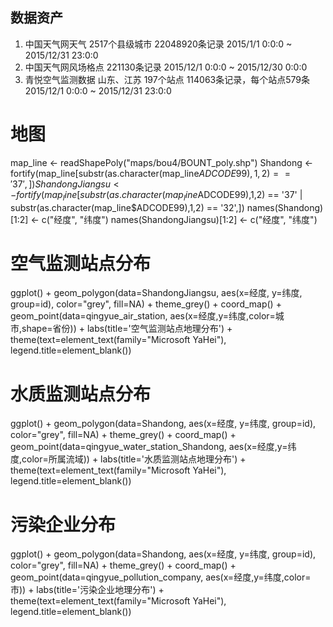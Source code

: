 ## 数据资产
1. 中国天气网天气	2517个县级城市	22048920条记录	2015/1/1 0:0:0 ~ 2015/12/31 23:0:0
2. 中国天气网风场格点	221130条记录	2015/12/1 0:0:0 ~ 2015/12/30 0:0:0
3. 青悦空气监测数据	山东、江苏	197个站点	114063条记录，每个站点579条	2015/12/1 0:0:0 ~ 2015/12/31 23:0:0	


# 地图
map_line <- readShapePoly("maps/bou4/BOUNT_poly.shp")
Shandong <- fortify(map_line[substr(as.character(map_line$ADCODE99),1,2) == '37',])
ShandongJiangsu <- fortify(map_line[substr(as.character(map_line$ADCODE99),1,2) == '37' | substr(as.character(map_line$ADCODE99),1,2) == '32',])
names(Shandong)[1:2] <- c("经度", "纬度")
names(ShandongJiangsu)[1:2] <- c("经度", "纬度")
# 空气监测站点分布
ggplot() + geom_polygon(data=ShandongJiangsu, aes(x=经度, y=纬度, group=id), color="grey", fill=NA) + theme_grey() + coord_map() + geom_point(data=qingyue_air_station, aes(x=经度,y=纬度,color=城市,shape=省份)) + labs(title='空气监测站点地理分布') + theme(text=element_text(family="Microsoft YaHei"), legend.title=element_blank())
# 水质监测站点分布
ggplot() + geom_polygon(data=Shandong, aes(x=经度, y=纬度, group=id), color="grey", fill=NA) + theme_grey() + coord_map() + geom_point(data=qingyue_water_station_Shandong, aes(x=经度,y=纬度,color=所属流域)) + labs(title='水质监测站点地理分布') + theme(text=element_text(family="Microsoft YaHei"), legend.title=element_blank())
# 污染企业分布
ggplot() + geom_polygon(data=Shandong, aes(x=经度, y=纬度, group=id), color="grey", fill=NA) + theme_grey() + coord_map() + geom_point(data=qingyue_pollution_company, aes(x=经度,y=纬度,color=市)) + labs(title='污染企业地理分布') + theme(text=element_text(family="Microsoft YaHei"), legend.title=element_blank())
